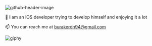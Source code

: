 


![github-header-image](https://user-images.githubusercontent.com/116464498/216531868-b787920d-6334-436f-8bde-ce0061ee382d.png)

🌱 I am an iOS developer trying to develop himself and enjoying it a lot

📫 You can reach me at burakerdn94@gmail.com





![giphy](https://user-images.githubusercontent.com/116464498/216533536-28c7dd93-3fd6-4fa7-a873-f5c0676fdb15.gif)


<!--
**burrakerden/burrakerden** is a ✨ _special_ ✨ repository because its `README.md` (this file) appears on your GitHub profile.

Here are some ideas to get you started:

- 🔭 I’m currently working on ...
- 🌱 I’m currently learning ...
- 👯 I’m looking to collaborate on ...
- 🤔 I’m looking for help with ...
- 💬 Ask me about ...
- 📫 How to reach me: ...
- 😄 Pronouns: ...
- ⚡ Fun fact: ...
-->
